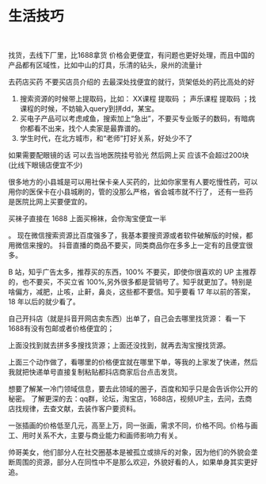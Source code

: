 # 生活技巧

​	

找货，去线下厂里，比1688拿货 价格会更便宜，有问题也更好处理，而且中国的产品都有区域性，比如中山的灯具，乐清的钻头，泉州的流量计

去药店买药 不要买店员介绍的 去最深处找便宜的就行，货架低处的药比高处的好



1. 搜索资源的时候带上提取码，比如：  XX课程  提取码 ； 声乐课程 提取码  ；找课程的时候，不妨输入query到拼dd，某宝。
2. 买电子产品可以考虑咸鱼，搜索加上“急出”，不要买专业贩子的数码，有暗病你都看不出来，找个人卖家是最靠谱的。
3. 学生时代，在北方城市，和“老师”打好关系，好处少不了



如果需要配眼镜的话 可以去当地医院挂号验光 然后网上买 应该不会超过200块 (比线下眼镜店便宜不少) 



很多地方的小县城是可以用社保卡亲人买药的，比如你家里有人要吃慢性药，可以用你的医保卡在小县城刷的，管的没那么严格，省会城市就不行了， 还有一些药是医院比网上买要便宜的。 

 买袜子直接在 1688 上面买棉袜，会你淘宝便宜一半

。  现在微信搜索资源比百度强多了，我基本要搜资源或者软件破解版的时候，都用微信来搜的。  抖音直播的商品不要买，同类商品你在多多上一定有的且便宜很多。

  B 站，知乎广告太多，推荐买的东西，100% 不要买，即使你很喜欢的 UP 主推荐的，也不要买，不买立省 100%,另外很多都是营销号了。知乎就更加了。特别是啥偏方，减肥，止咳，止鼾，鼻炎，这些都不要信。知乎要看 17 年以前的答案，18 年以后的就少看了。





自己开抖店（就是抖音开网店卖东西）出单了，自己会去哪里找货源：  看一下1688有没有包邮或者价格便宜的；

上面没找到就去拼多多搜找货源；上面还没找到，就再去淘宝搜找货源。   

上面三个动作做了，看哪里的价格便宜就在哪里下单，等我的上家发了快递，然后我就把快递单号直接复制粘贴都抖店商家后台点击发货。



想要了解某一冷门领域信息，要去此领域的圈子，百度和知乎只是会告诉你公开的秘密。 了解更深的去：qq群，论坛，淘宝店，1688店，视频UP主，去问，去商店找规律，去查文献，去装作客户要资料。



一张插画的价格低至几元，高至上万，同一张画，需求不同，价格不同。价格与画工、用时关系不大，主要与商业能力和画师影响力有关。



帅哥美女，他们部分人在社交圈基本是被孤立或排斥的对象，因为他们的外貌会垄断周围的资源，部分人在同性中不是那么欢迎，外貌好看的人，如果单身其实更好追。
